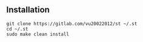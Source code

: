 ## Installation

    git clone https://gitlab.com/vu20022012/st ~/.st
    cd ~/.st
    sudo make clean install
